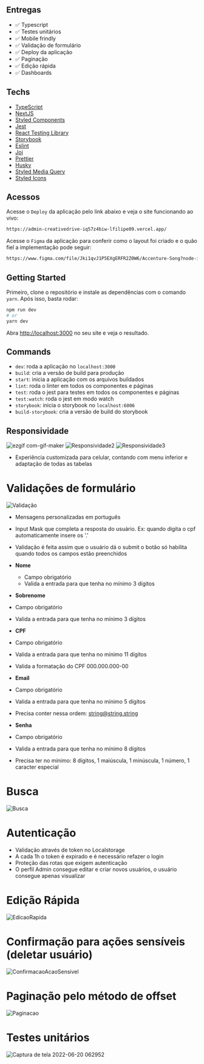 
## Entregas

- ✅ Typescript
- ✅ Testes unitários
- ✅ Mobile frindly
- ✅ Validação de formulário
- ✅ Deploy da aplicação
- ✅ Paginação
- ✅ Edição rápida
- ✅ Dashboards

## Techs

- [TypeScript](https://www.typescriptlang.org/)
- [NextJS](https://nextjs.org/)
- [Styled Components](https://styled-components.com/)
- [Jest](https://jestjs.io/)
- [React Testing Library](https://testing-library.com/docs/react-testing-library/intro)
- [Storybook](https://storybook.js.org/)
- [Eslint](https://eslint.org/)
- [Joi](https://joi.dev/api/?v=17.6.0)
- [Prettier](https://prettier.io/)
- [Husky](https://github.com/typicode/husky)
- [Styled Media Query](https://github.com/morajabi/styled-media-query)
- [Styled Icons](https://styled-icons.dev/)

## Acessos

Acesse o `Deploy` da aplicação pelo link abaixo e veja o site funcionando ao vivo:
```bash
https://admin-creativedrive-iq57z4biw-lfilipe09.vercel.app/
```

Acesse o `Figma` da aplicação para conferir como o layout foi criado e o quão fiel a implementação pode seguir:
```bash
https://www.figma.com/file/Jki1qvJ1P5EXgERFR2Z0W6/Accenture-Song?node-id=0%3A1
```


## Getting Started

Primeiro, clone o repositório e instale as dependências com o comando `yarn`. Após isso, basta rodar:

```bash
npm run dev
# or
yarn dev
```

Abra [http://localhost:3000](http://localhost:3000) no seu site e veja o resultado.

## Commands

- `dev`: roda a aplicação no `localhost:3000`
- `build`: cria a versão de build para produção
- `start`: inicia a aplicação com os arquivos buildados
- `lint`: roda o linter em todos os componentes e páginas
- `test`: roda o jest para testes em todos os componentes e páginas
- `test:watch`: roda o jest em modo watch
- `storybook`: inicia o storybook no `localhost:6006`
- `build-storybook`: cria a versão de build do storybook

## Responsividade

![ezgif com-gif-maker](https://user-images.githubusercontent.com/81202572/174573770-73d8cf0a-ce4e-4e0b-a806-2d0cc9aa0781.gif)
![Responsividade2](https://user-images.githubusercontent.com/81202572/174573817-6bec470d-3e19-44fb-9f17-c2483a4a707b.gif)
![Responsividade3](https://user-images.githubusercontent.com/81202572/174573826-80033620-79a2-4e4b-ad5a-60a0e2b2ef7a.gif)

- Experiência customizada para celular, contando com menu inferior e adaptação de todas as tabelas

# Validações de formulário

![Validação](https://user-images.githubusercontent.com/81202572/174574199-10ce65e4-3a61-490b-b8ca-f7927d333d5c.gif)

- Mensagens personalizadas em português
- Input Mask que completa a resposta do usuário. Ex: quando digita o cpf automaticamente insere os '.'
- Validação é feita assim que o usuário dá o submit o botão só habilita quando todos os campos estão preenchidos

- **Nome**
  - Campo obrigatório
  - Valida a entrada para que tenha no mínimo 3 dígitos
  
 - **Sobrenome**
  - Campo obrigatório
  - Valida a entrada para que tenha no mínimo 3 dígitos

 - **CPF**
  - Campo obrigatório
  - Valida a entrada para que tenha no mínimo 11 dígitos
  - Valida a formatação do CPF 000.000.000-00
 
  - **Email**
  - Campo obrigatório
  - Valida a entrada para que tenha no mínimo 5 dígitos
  - Precisa conter nessa ordem: string@string.string

  - **Senha**
  - Campo obrigatório
  - Valida a entrada para que tenha no mínimo 8 dígitos
  -  Precisa ter no mínimo: 8 dígitos, 1 maiúscula, 1 minúscula, 1 número, 1 caracter especial


# Busca
![Busca](https://user-images.githubusercontent.com/81202572/174575253-3f67d6cc-dced-4b66-afec-3997355b6b8b.gif)


# Autenticação
  - Validação através de token no Localstorage
  - A cada 1h o token é expirado e é necessário refazer o login
  - Proteção das rotas que exigem autenticação
  - O perfil Admin consegue editar e criar novos usuários, o usuário consegue apenas visualizar

# Edição Rápida

![EdicaoRapida](https://user-images.githubusercontent.com/81202572/174575749-2ea8ce8c-2245-4a10-86d4-03db857fcffe.gif)

# Confirmação para ações sensíveis (deletar usuário)
![ConfirmacaoAcaoSensivel](https://user-images.githubusercontent.com/81202572/174575829-249e6de6-96ea-4e40-a9e6-d2864fa5a8c8.gif)


# Paginação pelo método de offset
![Paginacao](https://user-images.githubusercontent.com/81202572/174575936-8fbb13ab-4478-48b2-98aa-8627071218bd.gif)


# Testes unitários
![Captura de tela 2022-06-20 062952](https://user-images.githubusercontent.com/81202572/174576051-94644069-62d5-46b1-8ba7-54cc912a9fca.png)




